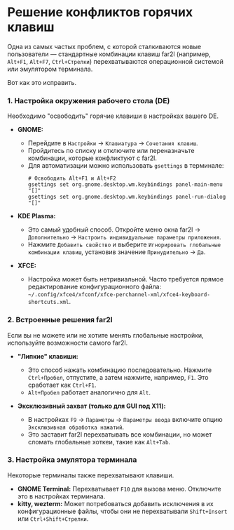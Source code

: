 # Решение конфликтов горячих клавиш

Одна из самых частых проблем, с которой сталкиваются новые пользователи — стандартные комбинации клавиш far2l (например, `Alt+F1`, `Alt+F7`, `Ctrl+Стрелки`) перехватываются операционной системой или эмулятором терминала.

Вот как это исправить.

### 1. Настройка окружения рабочего стола (DE)

Необходимо "освободить" горячие клавиши в настройках вашего DE.

*   **GNOME:**
    *   Перейдите в `Настройки` → `Клавиатура` → `Сочетания клавиш`.
    *   Пройдитесь по списку и отключите или переназначьте комбинации, которые конфликтуют с far2l.
    *   Для автоматизации можно использовать `gsettings` в терминале:
        ```shell
        # Освободить Alt+F1 и Alt+F2
        gsettings set org.gnome.desktop.wm.keybindings panel-main-menu "[]"
        gsettings set org.gnome.desktop.wm.keybindings panel-run-dialog "[]"
        ```

*   **KDE Plasma:**
    *   Это самый удобный способ. Откройте меню окна far2l → `Дополнительно` → `Настроить индивидуальные параметры приложения`.
    *   Нажмите `Добавить свойство` и выберите `Игнорировать глобальные комбинации клавиш`, установив значение `Принудительно` → `Да`.

*   **XFCE:**
    *   Настройка может быть нетривиальной. Часто требуется прямое редактирование конфигурационного файла: `~/.config/xfce4/xfconf/xfce-perchannel-xml/xfce4-keyboard-shortcuts.xml`.

### 2. Встроенные решения far2l

Если вы не можете или не хотите менять глобальные настройки, используйте возможности самого far2l.

*   **"Липкие" клавиши:**
    *   Это способ нажать комбинацию последовательно. Нажмите `Ctrl+Пробел`, отпустите, а затем нажмите, например, `F1`. Это сработает как `Ctrl+F1`.
    *   `Alt+Пробел` работает аналогично для `Alt`.

*   **Эксклюзивный захват (только для GUI под X11):**
    *   В настройках `F9` → `Параметры` → `Параметры ввода` включите опцию `Эксклюзивная обработка нажатий`.
    *   Это заставит far2l перехватывать все комбинации, но может сломать глобальные хоткеи, такие как `Alt+Tab`.

### 3. Настройка эмулятора терминала

Некоторые терминалы также перехватывают клавиши.

*   **GNOME Terminal:** Перехватывает `F10` для вызова меню. Отключите это в настройках терминала.
*   **kitty, wezterm:** Может потребоваться добавить исключения в их конфигурационные файлы, чтобы они не перехватывали `Shift+Insert` или `Ctrl+Shift+Стрелки`.